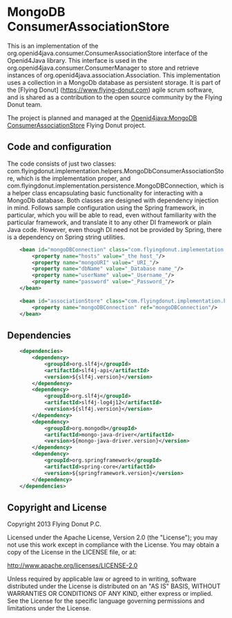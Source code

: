 MongoDB ConsumerAssociationStore
================================

This is an implementation of the org.openid4java.consumer.ConsumerAssociationStore interface of the Openid4Java library. This interface is used in the org.openid4java.consumer.ConsumerManager to store and retrieve instances of org.openid4java.association.Association. This implementation uses a collection in a MongoDb database as persistent storage. It is part of the [Flying Donut] (https://www.flying-donut.com) agile scrum software, and is shared as a contribution to the open source community by the Flying Donut team.

The project is planned and managed at the [Openid4java:MongoDB ConsumerAssociationStore](https://www.flying-donut.com/static/#!/project/project-id=51b5e256e4b0429408001cde) Flying Donut project.

Code and configuration
----

The code consists of just two classes: com.flyingdonut.implementation.helpers.MongoDbConsumerAssociationStore, which is the implementation proper, and com.flyingdonut.implementation.persistence.MongoDBConnection, which is a helper class encapsulating basic functionality for interacting with a MongoDb database. Both classes are designed with dependency injection in mind. Follows sample configuration using the Spring framework, in particular, which you will be able to read, even without familiarity with the particular framework, and translate it to any other DI framework or plain Java code. However, even though DI need not be provided by Spring, there is a dependency on Spring string utilities.

```xml
	<bean id="mongoDBConnection" class="com.flyingdonut.implementation.persistence.MongoDBConnection" init-method="initDatabase" destroy-method="deinitDatabase">
        <property name="hosts" value="_the host_"/>
        <property name="mongoURI" value="_URI_"/>
        <property name="dbName" value="_Database name_"/>
        <property name="userName" value="_Username_"/>
        <property name="password" value="_Password_"/>
    </bean>
	
    <bean id="associationStore" class="com.flyingdonut.implementation.helpers.MongoDbConsumerAssociationStore">
        <property name="mongoDBConnection" ref="mongoDBConnection"/>
    </bean>
```

Dependencies
-------------

```xml
    <dependencies>
        <dependency>
            <groupId>org.slf4j</groupId>
            <artifactId>slf4j-api</artifactId>
            <version>${slf4j.version}</version>
        </dependency>
        <dependency>
            <groupId>org.slf4j</groupId>
            <artifactId>slf4j-log4j12</artifactId>
            <version>${slf4j.version}</version>
        </dependency>
        <dependency>
            <groupId>org.mongodb</groupId>
            <artifactId>mongo-java-driver</artifactId>
            <version>${mongo-java-driver.version}</version>
        </dependency>
        <dependency>
            <groupId>org.springframework</groupId>
            <artifactId>spring-core</artifactId>
            <version>${springframework.version}</version>
        </dependency>
    </dependencies>
```

Copyright and License
---

Copyright 2013 Flying Donut P.C.

Licensed under the Apache License, Version 2.0 (the "License"); you may not use this work except in compliance with the License. You may obtain a copy of the License in the LICENSE file, or at:

http://www.apache.org/licenses/LICENSE-2.0

Unless required by applicable law or agreed to in writing, software distributed under the License is distributed on an "AS IS" BASIS, WITHOUT WARRANTIES OR CONDITIONS OF ANY KIND, either express or implied. See the License for the specific language governing permissions and limitations under the License.

